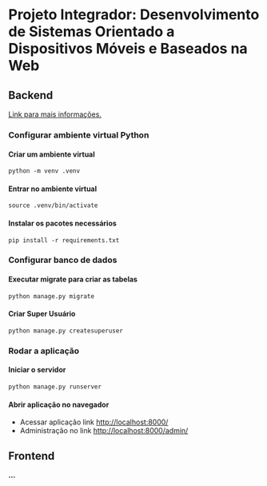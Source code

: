 # Projeto Integrador: Desenvolvimento de Sistemas Orientado a Dispositivos Móveis e Baseados na Web

## Backend

[Link para mais informações.](https://docs.google.com/document/d/17MSeyZ_V7msfRx7pNkIjg6NWFoZS1p0K7r8---yF7NQ/edit)

### Configurar ambiente virtual Python

#### Criar um ambiente virtual

```shell
python -m venv .venv
```

#### Entrar no ambiente virtual

```shell
source .venv/bin/activate
```

#### Instalar os pacotes necessários

```shell
pip install -r requirements.txt
```

### Configurar banco de dados 

#### Executar migrate para criar as tabelas

```shell
python manage.py migrate
```

#### Criar Super Usuário

```shell
python manage.py createsuperuser
```

### Rodar a aplicação

#### Iniciar o servidor

```shell
python manage.py runserver
```

#### Abrir aplicação no navegador

- Acessar aplicação link [http://localhost:8000/](http://localhost:8000/)
- Administração no link [http://localhost:8000/admin/](http://localhost:8000/admin/) 

## Frontend

**…**